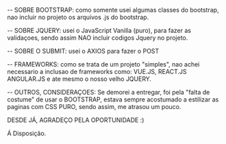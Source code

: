 -- SOBRE BOOTSTRAP:
como somente usei algumas classes do bootstrap, nao incluir no projeto
os arquivos .js do bootstrap.

-- SOBRE JQUERY:
usei o JavaScript Vanilla (puro), para fazer as validaçoes,
sendo assim NAO incluir codigos Jquery no projeto.

-- SOBRE O SUBMIT:
usei o AXIOS para fazer o POST

-- FRAMEWORKS:
como se trata de um projeto "simples", nao achei necessario
a inclusao de frameworks como: VUE.JS, REACT.JS ANGULAR.JS
e ate mesmo o nosso velho JQUERY.

-- OUTROS, CONSIDERAÇOES:
Se demorei a entregar, foi pela "falta de costume"
de usar o BOOTSTRAP, estava sempre acostumado a estilizar
as paginas com CSS PURO, sendo assim, me atrasou um pouco.

DESDE JÁ, AGRADEÇO PELA OPORTUNIDADE :)



Á Disposição.
